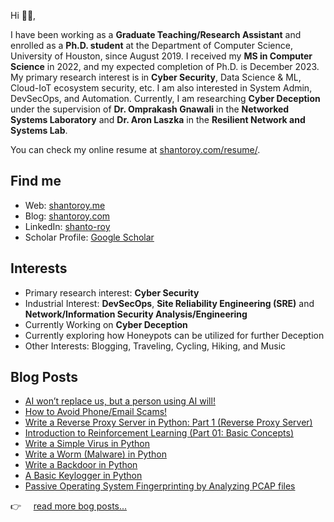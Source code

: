 
Hi 👋🏻,

I have been working as a **Graduate Teaching/Research Assistant** and enrolled as a **Ph.D. student** at the Department of Computer Science, University of Houston, since August 2019. I received my **MS in Computer Science** in 2022, and my expected completion of Ph.D. is December 2023. My primary research interest is in **Cyber Security**, Data Science & ML, Cloud-IoT ecosystem security, etc. I am also interested in System Admin, DevSecOps, and Automation. Currently, I am researching **Cyber Deception** under the supervision of **Dr. Omprakash Gnawali** in the **Networked Systems Laboratory** and **Dr. Aron Laszka** in the **Resilient Network and Systems Lab**.

You can check my online resume at [shantoroy.com/resume/][1].

## Find me

- Web: [shantoroy.me][2]
- Blog: [shantoroy.com][3]
- LinkedIn: [shanto-roy][4]
- Scholar Profile: [Google Scholar](https://scholar.google.com/citations?user=OMGYMbwAAAAJ&hl=en)

## Interests
- Primary research interest: **Cyber Security**
- Industrial Interest: **DevSecOps**, **Site Reliability Engineering (SRE)** and **Network/Information Security Analysis/Engineering**
- Currently Working on **Cyber Deception**
- Currently exploring how Honeypots can be utilized for further Deception
- Other Interests: Blogging, Traveling, Cycling, Hiking, and Music


## Blog Posts
- [AI won’t replace us, but a person using AI will!](https://medium.com/@shantoroy/ai-wont-replace-us-but-a-person-using-ai-will-d73d84c665ce)
- [How to Avoid Phone/Email Scams!](https://medium.com/@shantoroy/how-to-avoid-phone-email-scams-fb7294f0701f)
- [Write a Reverse Proxy Server in Python: Part 1 (Reverse Proxy Server)](https://shantoroy.com/network/write-a-reverse-proxy-server-in-python/)
- [Introduction to Reinforcement Learning (Part 01: Basic Concepts)](https://shantoroy.com/reinforcement-learning/intro-to-reinforcement-learning-part1-basic-concepts/)
- [Write a Simple Virus in Python](https://shantoroy.com/security/write-a-virus-in-python/)
- [Write a Worm (Malware) in Python](https://shantoroy.com/security/write-a-worm-malware-in-python/)
- [Write a Backdoor in Python](https://shantoroy.com/security/simple-backdoor-using-python/)
- [A Basic Keylogger in Python](https://shantoroy.com/security/a-simple-keylogger-in-python/)
- [Passive Operating System Fingerprinting by Analyzing PCAP files](https://shantoroy.com/security/operating-system-fingerprinting/)

:point_right: &nbsp;&nbsp;&nbsp; [read more bog posts...](https://www.shantoroy.com)

[1]: https://www.shantoroy.com/resume/
[2]: https://www.shantoroy.me
[3]: https://www.shantoroy.com
[4]: https://www.linkedin.com/in/shanto-roy/
